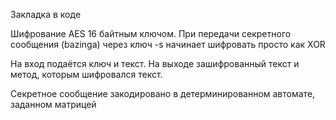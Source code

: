 Закладка в коде

Шифрование AES 16 байтным ключом.
При передачи секретного сообщения (bazinga) через ключ -s начинает шифровать
просто как XOR

На вход подаётся ключ и текст.
На выходе зашифрованный текст и метод, которым шифровался текст.

Секретное сообщение закодировано в детерминированном автомате, заданном матрицей
